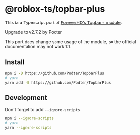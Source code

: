 # @roblox-ts/topbar-plus

This ia a Typescript port of [ForeverHD's Topbar+ module](https://github.com/1ForeverHD/TopbarPlus).

Upgrade to v2.7.2 by Podter

This port does change some usage of the module, so the official documentation may not work 1:1.

## Install

```bash
npm i -D https://github.com/Podter/TopbarPlus
# yarn
yarn add -D https://github.com/Podter/TopbarPlus
```

## Development

Don't forget to add `--ignore-scripts`

```bash
npm i --ignore-scripts
# yarn
yarn --ignore-scripts
```
